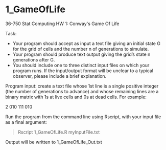 # 1_GameOfLife
36-750 Stat Computing HW 1: Conway's Game Of Life

Task:
* Your program should accept as input a text file giving an initial state G for the grid of cells and the number n of generations to simulate.
* Your program should produce text output giving the grid’s state n generations after G.
* You should include one to three distinct input files on which your program runs. If the input/output format will be unclear to a typical observer, please include a brief explanation.

Program input: create a text file whose 1st line is a single positive integer (the number of generations to advance) and whose remaining lines are a binary matrix with 1s at live cells and 0s at dead cells.
For example:

2
010
111
010

Run the program from the command line using Rscript,
with your input file as a final argument:
> Rscript 1_GameOfLife.R myInputFile.txt

Output will be written to 1_GameOfLife_Out.txt